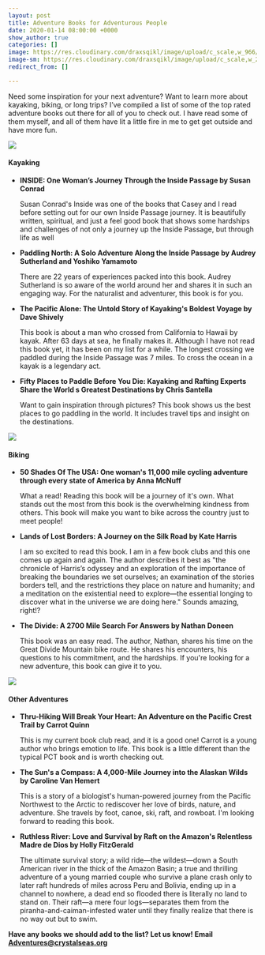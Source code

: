 ```yaml
---
layout: post
title: Adventure Books for Adventurous People
date: 2020-01-14 08:00:00 +0000
show_author: true
categories: []
image: https://res.cloudinary.com/draxsqikl/image/upload/c_scale,w_966/v1573248227/WestSide_DHP_w6vs7t.jpg
image-sm: https://res.cloudinary.com/draxsqikl/image/upload/c_scale,w_279/v1573248227/WestSide_DHP_w6vs7t.jpg
redirect_from: []

---
```


Need some inspiration for your next adventure? Want to learn more about kayaking, biking, or long trips? I’ve compiled a list of some of the top rated adventure books out there for all of you to check out. I have read some of them myself, and all of them have lit a little fire in me to get get outside and have more fun.

![](https://res.cloudinary.com/draxsqikl/image/upload/c_scale,w_450/v1486680602/crystalseas-westside-with-tim-33_hfo3j7.jpg)

#### **Kayaking**

* **INSIDE: One Woman’s Journey Through the Inside Passage by Susan Conrad**

  Susan Conrad's Inside was one of the books that Casey and I read before setting out for our own Inside Passage journey. It is beautifully written, spiritual, and just a feel good book that shows some hardships and challenges of not only a journey up the Inside Passage, but through life as well
* **Paddling North: A Solo Adventure Along the Inside Passage by Audrey Sutherland and Yoshiko Yamamoto**

  There are 22 years of experiences packed into this book. Audrey Sutherland is so aware of the world around her and shares it in such an engaging way. For the naturalist and adventurer, this book is for you.
* **The Pacific Alone: The Untold Story of Kayaking's Boldest Voyage by Dave Shively**

  This book is about a man who crossed from California to Hawaii by kayak. After 63 days at sea, he finally makes it. Although I have not read this book yet, it has been on my list for a while. The longest crossing we paddled during the Inside Passage was 7 miles. To cross the ocean in a kayak is a legendary act.
* **Fifty Places to Paddle Before You Die: Kayaking and Rafting Experts Share the World s Greatest Destinations by Chris Santella**

  Want to gain inspiration through pictures? This book shows us the best places to go paddling in the world. It includes travel tips and insight on the destinations.

![](https://res.cloudinary.com/draxsqikl/image/upload/c_scale,h_250/v1579038204/IMG_5072_wnoj3p.jpg)

#### **Biking**

* **50 Shades Of The USA: One woman's 11,000 mile cycling adventure through every state of America by Anna McNuff**

  What a read! Reading this book will be a journey of it's own. What stands out the most from this book is the overwhelming kindness from others. This book will make you want to bike across the country just to meet people!
* **Lands of Lost Borders: A Journey on the Silk Road by Kate Harris**

  I am so excited to read this book. I am in a few book clubs and this one comes up again and again. The author describes it best as "the chronicle of Harris’s odyssey and an exploration of the importance of breaking the boundaries we set ourselves; an examination of the stories borders tell, and the restrictions they place on nature and humanity; and a meditation on the existential need to explore—the essential longing to discover what in the universe we are doing here." Sounds amazing, right!?
* **The Divide: A 2700 Mile Search For Answers by Nathan Doneen**

  This book was an easy read. The author, Nathan, shares his time on the Great Divide Mountain bike route. He shares his encounters, his questions to his commitment, and the hardships. If you're looking for a new adventure, this book can give it to you.

![](https://res.cloudinary.com/draxsqikl/image/upload/c_scale,h_250/v1579038390/0018_lmtkam.jpg)

#### **Other Adventures**

* **Thru-Hiking Will Break Your Heart: An Adventure on the Pacific Crest Trail by Carrot Quinn**

  This is my current book club read, and it is a good one! Carrot is a young author who brings emotion to life. This book is a little different than the typical PCT book and is worth checking out.
* **The Sun's a Compass: A 4,000-Mile Journey into the Alaskan Wilds by Caroline Van Hemert**

  This is a story of a biologist's human-powered journey from the Pacific Northwest to the Arctic to rediscover her love of birds, nature, and adventure. She travels by foot, canoe, ski, raft, and rowboat. I'm looking forward to reading this book.
* **Ruthless River: Love and Survival by Raft on the Amazon's Relentless Madre de Dios by Holly FitzGerald**

  The ultimate survival story; a wild ride—the wildest—down a South American river in the thick of the Amazon Basin; a true and thrilling adventure of a young married couple who survive a plane crash only to later raft hundreds of miles across Peru and Bolivia, ending up in a channel to nowhere, a dead end so flooded there is literally no land to stand on. Their raft—a mere four logs—separates them from the piranha-and-caiman-infested water until they finally realize that there is no way out but to swim.

**Have any books we should add to the list? Let us know! Email Adventures@crystalseas.org**